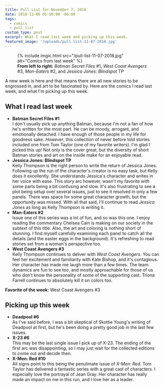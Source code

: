 ```yaml
---
title: Pull List for November 7, 2018
date: 2018-11-06 05:50:00 -06:00
tags:
  - comics
  - pull list
custom_type: post
excerpt: What I read last week and picking up this week.
featured_image: '/uploads/pull-list-11-07-2018.jpg'
---
```


<figure class="extendout">
  {% include imgic.html src="/pull-list-11-07-2018.jpg" alt="Comics from last week" %}
  <figcaption><strong>From left to right:</strong> <em>Batman Secret Files</em> #1, <em>West Coast Avengers</em> #3, <em>Man-Eaters</em> #2, and <em>Jessica Jones: Blindspot</em>&nbsp;<span class="caps">TP</span></figcaption>
</figure>

A new week is here and that means there are all new stories to be engrossed in, and art to be fascinated by. Here are the comics I read last week, and what I'm picking up this week.

## What I read last week

- **Batman Secret Files #1**  
  I don't usually pick up anything Batman, because I'm not a fan of how he's written for the most part. He can be moody, arrogant, and emotionally detached. I have enough of those people in my life for goodness sake. _However_, this collection of never before told stories included one from Tom Taylor (one of my favorite writers). I'm glad I picked this up! Not only is the cover great, but the diversity of short Batman stories and art on the inside make for an enjoyable read.
- **Jessica Jones: Blindspot TP**  
  Kelly Thompson is the right person to write the return of Jessica Jones. Following up the run of the character's creator is no easy task, but Kelly does it excellently. She understands Jessica's character and writes in her voice with ease. This story arc however, wasn't my favorite with some parts being a bit confusing and slow. It's also frustrating to see a plot being setup over several issues, just to see it resolved in only a few panels. There was space for some great character growth, but the opportunity was missed. With all that said, I'll continue to read _Jessica Jones_ as long as Kelly Thompson is writing it.
- **Man-Eaters #2**  
  Issue one of this series was a lot of fun, and so was this one. I enjoy reading the commentary Chelsea Cain is making on our society in the subtext of this title. Also, the art and coloring is nothing short of stunning. I find myself carefully examining each panel to catch all the details (and the easter eggs in the background). It's refreshing to read stories set from a woman's perspective too.
- **West Coast Avengers #3**  
  Kelly Thompson continues to deliver with _West Coast Avengers_. You can feel her excitement and familiarity with Kate Bishop, and it's contagious. Her character has made me laugh more than a few times. The team dynamics are fun to see too, and mostly approachable for those of us who don't know the personality of some of the supporting cast. Tríona Farrell continues to absolutely kill it on colors too.

**Favorite of the week:** West Coast Avengers #3

## Picking up this week

- **Deadpool #6**  
  As I've said before, I was a bit skeptical of Skottie Young's writing of Deadpool at first, but he's been doing a pretty good job in the last few issues.
- **X-23 #6**  
  This may be the last single issue I pick up of X-23. The ending of the first arc was disappointing, so I may just wait for the collected editions to come out and decide then.
- **X-Men: Red #10**  
  All signs point to this being the penulimate issue of _X-Men: Red_. Tom Taylor has delivered a fantastic series with a great cast of characters. I especially love the portrayal of Jean Gray. Her character has really made an impact on me in this run, and I love her as a leader.
